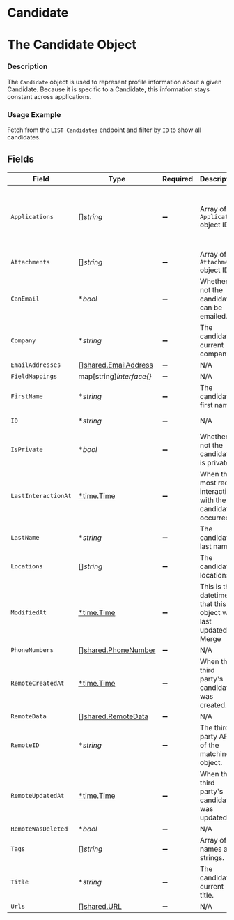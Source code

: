 # Candidate

# The Candidate Object
### Description
The `Candidate` object is used to represent profile information about a given Candidate. Because it is specific to a Candidate, this information stays constant across applications.
### Usage Example
Fetch from the `LIST Candidates` endpoint and filter by `ID` to show all candidates.


## Fields

| Field                                                                                                          | Type                                                                                                           | Required                                                                                                       | Description                                                                                                    | Example                                                                                                        |
| -------------------------------------------------------------------------------------------------------------- | -------------------------------------------------------------------------------------------------------------- | -------------------------------------------------------------------------------------------------------------- | -------------------------------------------------------------------------------------------------------------- | -------------------------------------------------------------------------------------------------------------- |
| `Applications`                                                                                                 | []*string*                                                                                                     | :heavy_minus_sign:                                                                                             | Array of `Application` object IDs.                                                                             | 29eb9867-ce2a-403f-b8ce-f2844b89f078,b4d08e5c-de00-4d64-a29f-66addac9af99,4ff877d2-fb3e-4a5b-a7a5-168ddf2ffa56 |
| `Attachments`                                                                                                  | []*string*                                                                                                     | :heavy_minus_sign:                                                                                             | Array of `Attachment` object IDs.                                                                              | bea08964-32b4-4a20-8bb4-2612ba09de1d                                                                           |
| `CanEmail`                                                                                                     | **bool*                                                                                                        | :heavy_minus_sign:                                                                                             | Whether or not the candidate can be emailed.                                                                   | true                                                                                                           |
| `Company`                                                                                                      | **string*                                                                                                      | :heavy_minus_sign:                                                                                             | The candidate's current company.                                                                               | Columbia Dining App.                                                                                           |
| `EmailAddresses`                                                                                               | [][shared.EmailAddress](../../models/shared/emailaddress.md)                                                   | :heavy_minus_sign:                                                                                             | N/A                                                                                                            | [object Object]                                                                                                |
| `FieldMappings`                                                                                                | map[string]*interface{}*                                                                                       | :heavy_minus_sign:                                                                                             | N/A                                                                                                            | [object Object]                                                                                                |
| `FirstName`                                                                                                    | **string*                                                                                                      | :heavy_minus_sign:                                                                                             | The candidate's first name.                                                                                    | Gil                                                                                                            |
| `ID`                                                                                                           | **string*                                                                                                      | :heavy_minus_sign:                                                                                             | N/A                                                                                                            | 521b18c2-4d01-4297-b451-19858d07c133                                                                           |
| `IsPrivate`                                                                                                    | **bool*                                                                                                        | :heavy_minus_sign:                                                                                             | Whether or not the candidate is private.                                                                       | true                                                                                                           |
| `LastInteractionAt`                                                                                            | [*time.Time](https://pkg.go.dev/time#Time)                                                                     | :heavy_minus_sign:                                                                                             | When the most recent interaction with the candidate occurred.                                                  | 2021-10-17T00:00:00Z                                                                                           |
| `LastName`                                                                                                     | **string*                                                                                                      | :heavy_minus_sign:                                                                                             | The candidate's last name.                                                                                     | Feig                                                                                                           |
| `Locations`                                                                                                    | []*string*                                                                                                     | :heavy_minus_sign:                                                                                             | The candidate's locations.                                                                                     | San Francisco,New York,Miami                                                                                   |
| `ModifiedAt`                                                                                                   | [*time.Time](https://pkg.go.dev/time#Time)                                                                     | :heavy_minus_sign:                                                                                             | This is the datetime that this object was last updated by Merge                                                | 2021-10-16T00:00:00Z                                                                                           |
| `PhoneNumbers`                                                                                                 | [][shared.PhoneNumber](../../models/shared/phonenumber.md)                                                     | :heavy_minus_sign:                                                                                             | N/A                                                                                                            | [object Object]                                                                                                |
| `RemoteCreatedAt`                                                                                              | [*time.Time](https://pkg.go.dev/time#Time)                                                                     | :heavy_minus_sign:                                                                                             | When the third party's candidate was created.                                                                  | 2021-10-15T00:00:00Z                                                                                           |
| `RemoteData`                                                                                                   | [][shared.RemoteData](../../models/shared/remotedata.md)                                                       | :heavy_minus_sign:                                                                                             | N/A                                                                                                            | [object Object]                                                                                                |
| `RemoteID`                                                                                                     | **string*                                                                                                      | :heavy_minus_sign:                                                                                             | The third-party API ID of the matching object.                                                                 | 21198                                                                                                          |
| `RemoteUpdatedAt`                                                                                              | [*time.Time](https://pkg.go.dev/time#Time)                                                                     | :heavy_minus_sign:                                                                                             | When the third party's candidate was updated.                                                                  | 2021-10-16T00:00:00Z                                                                                           |
| `RemoteWasDeleted`                                                                                             | **bool*                                                                                                        | :heavy_minus_sign:                                                                                             | N/A                                                                                                            |                                                                                                                |
| `Tags`                                                                                                         | []*string*                                                                                                     | :heavy_minus_sign:                                                                                             | Array of `Tag` names as strings.                                                                               | High-Priority                                                                                                  |
| `Title`                                                                                                        | **string*                                                                                                      | :heavy_minus_sign:                                                                                             | The candidate's current title.                                                                                 | Software Engineer                                                                                              |
| `Urls`                                                                                                         | [][shared.URL](../../models/shared/url.md)                                                                     | :heavy_minus_sign:                                                                                             | N/A                                                                                                            | [object Object]                                                                                                |